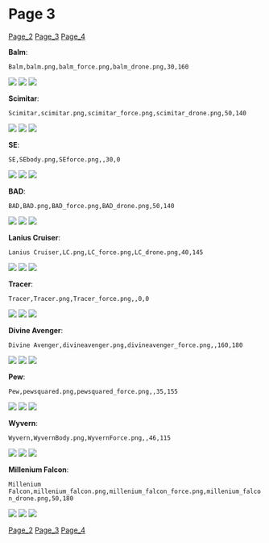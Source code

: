 # Page 3
[Page_2](./Page_2.md)
[Page_3](./Page_3.md)
[Page_4](./Page_4.md)

**Balm**: []()

`Balm,balm.png,balm_force.png,balm_drone.png,30,160`

![](https://github.com/areon546/NovaDriftCustomSkinRepository/raw/main/custom_skins/balm.png)
![](https://github.com/areon546/NovaDriftCustomSkinRepository/raw/main/custom_skins/balm_force.png)
![](https://github.com/areon546/NovaDriftCustomSkinRepository/raw/main/custom_skins/balm_drone.png)


**Scimitar**: []()

`Scimitar,scimitar.png,scimitar_force.png,scimitar_drone.png,50,140`

![](https://github.com/areon546/NovaDriftCustomSkinRepository/raw/main/custom_skins/scimitar.png)
![](https://github.com/areon546/NovaDriftCustomSkinRepository/raw/main/custom_skins/scimitar_force.png)
![](https://github.com/areon546/NovaDriftCustomSkinRepository/raw/main/custom_skins/scimitar_drone.png)


**SE**: []()

`SE,SEbody.png,SEforce.png,,30,0`

![](https://github.com/areon546/NovaDriftCustomSkinRepository/raw/main/custom_skins/SEbody.png)
![](https://github.com/areon546/NovaDriftCustomSkinRepository/raw/main/custom_skins/SEforce.png)
![](https://github.com/areon546/NovaDriftCustomSkinRepository/raw/main/custom_skins)


**BAD**: []()

`BAD,BAD.png,BAD_force.png,BAD_drone.png,50,140`

![](https://github.com/areon546/NovaDriftCustomSkinRepository/raw/main/custom_skins/BAD.png)
![](https://github.com/areon546/NovaDriftCustomSkinRepository/raw/main/custom_skins/BAD_force.png)
![](https://github.com/areon546/NovaDriftCustomSkinRepository/raw/main/custom_skins/BAD_drone.png)


**Lanius Cruiser**: []()

`Lanius Cruiser,LC.png,LC_force.png,LC_drone.png,40,145`

![](https://github.com/areon546/NovaDriftCustomSkinRepository/raw/main/custom_skins/LC.png)
![](https://github.com/areon546/NovaDriftCustomSkinRepository/raw/main/custom_skins/LC_force.png)
![](https://github.com/areon546/NovaDriftCustomSkinRepository/raw/main/custom_skins/LC_drone.png)


**Tracer**: []()

`Tracer,Tracer.png,Tracer_force.png,,0,0`

![](https://github.com/areon546/NovaDriftCustomSkinRepository/raw/main/custom_skins/Tracer.png)
![](https://github.com/areon546/NovaDriftCustomSkinRepository/raw/main/custom_skins/Tracer_force.png)
![](https://github.com/areon546/NovaDriftCustomSkinRepository/raw/main/custom_skins)


**Divine Avenger**: []()

`Divine Avenger,divineavenger.png,divineavenger_force.png,,160,180`

![](https://github.com/areon546/NovaDriftCustomSkinRepository/raw/main/custom_skins/divineavenger.png)
![](https://github.com/areon546/NovaDriftCustomSkinRepository/raw/main/custom_skins/divineavenger_force.png)
![](https://github.com/areon546/NovaDriftCustomSkinRepository/raw/main/custom_skins)


**Pew**: []()

`Pew,pewsquared.png,pewsquared_force.png,,35,155`

![](https://github.com/areon546/NovaDriftCustomSkinRepository/raw/main/custom_skins/pewsquared.png)
![](https://github.com/areon546/NovaDriftCustomSkinRepository/raw/main/custom_skins/pewsquared_force.png)
![](https://github.com/areon546/NovaDriftCustomSkinRepository/raw/main/custom_skins)


**Wyvern**: []()

`Wyvern,WyvernBody.png,WyvernForce.png,,46,115`

![](https://github.com/areon546/NovaDriftCustomSkinRepository/raw/main/custom_skins/WyvernBody.png)
![](https://github.com/areon546/NovaDriftCustomSkinRepository/raw/main/custom_skins/WyvernForce.png)
![](https://github.com/areon546/NovaDriftCustomSkinRepository/raw/main/custom_skins)


**Millenium Falcon**: []()

`Millenium Falcon,millenium_falcon.png,millenium_falcon_force.png,millenium_falcon_drone.png,50,180`

![](https://github.com/areon546/NovaDriftCustomSkinRepository/raw/main/custom_skins/millenium_falcon.png)
![](https://github.com/areon546/NovaDriftCustomSkinRepository/raw/main/custom_skins/millenium_falcon_force.png)
![](https://github.com/areon546/NovaDriftCustomSkinRepository/raw/main/custom_skins/millenium_falcon_drone.png)

[Page_2](./Page_2.md)
[Page_3](./Page_3.md)
[Page_4](./Page_4.md)
